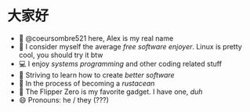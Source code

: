 # 大家好

- 👋 @coeursombre521 here, Alex is my real name
- 🐧 I consider myself the average *free software enjoyer*. Linux is pretty cool, you should try it btw
- 💻 I enjoy *systems programming* and other coding related stuff
- 🌱 Striving to learn how to create *better software*
- 🦀 In the process of becoming a *rustacean*
- 🐬 The Flipper Zero is my favorite gadget. I have one, *duh*
- 😄 Pronouns: he / they (???)
